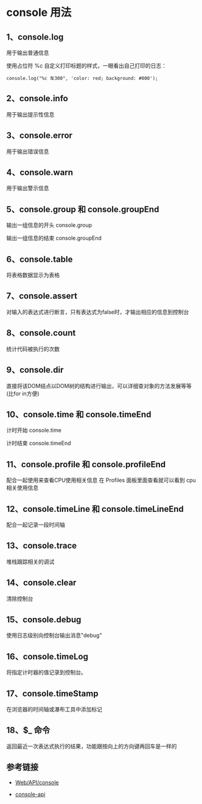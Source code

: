 # console 用法

## 1、console.log
    
用于输出普通信息

使用占位符 %c 自定义打印标题的样式，一眼看出自己打印的日志：
    
    console.log("%c 车300", 'color: red; background: #000');

## 2、console.info

用于输出提示性信息

## 3、console.error
    
用于输出错误信息

## 4、console.warn

用于输出警示信息

## 5、console.group 和 console.groupEnd

输出一组信息的开头
    console.group

输出一组信息的结束
    console.groupEnd

## 6、console.table

将表格数据显示为表格

## 7、console.assert

对输入的表达式进行断言，只有表达式为false时，才输出相应的信息到控制台

## 8、console.count
    
统计代码被执行的次数

## 9、console.dir

直接将该DOM结点以DOM树的结构进行输出，可以详细查对象的方法发展等等(比for in方便) 

## 10、console.time 和 console.timeEnd

计时开始
    console.time

计时结束
    console.timeEnd 

## 11、console.profile 和 console.profileEnd

配合一起使用来查看CPU使用相关信息
在 Profiles 面板里面查看就可以看到 cpu 相关使用信息

## 12、console.timeLine 和 console.timeLineEnd

配合一起记录一段时间轴

## 13、console.trace

堆栈跟踪相关的调试

## 14、console.clear

清除控制台

## 15、console.debug

使用日志级别向控制台输出消息"debug"

## 16、console.timeLog

将指定计时器的值记录到控制台。

## 17、console.timeStamp

在浏览器的时间轴或瀑布工具中添加标记

## 18、$_ 命令

返回最近一次表达式执行的结果，功能跟按向上的方向键再回车是一样的

## 参考链接
    
* [Web/API/console](https://developer.mozilla.org/en-US/docs/Web/API/console)

* [console-api](https://developer.chrome.com/devtools/docs/console-api)
